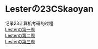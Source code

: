 # Lesterの23CSkaoyan
记录23计算机考研的过程<br>
[Lesterの第一周](./diary/Lesterの第一周.md)<br>
[Lesterの第二周](./diary/Lesterの第二周.md)<br>
[Lesterの第三周](./diary/Lesterの第三周.md)